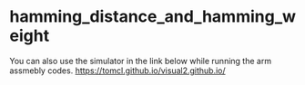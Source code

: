 # hamming_distance_and_hamming_weight

You can also use the simulator in the link below while running the arm assmebly codes.
https://tomcl.github.io/visual2.github.io/
